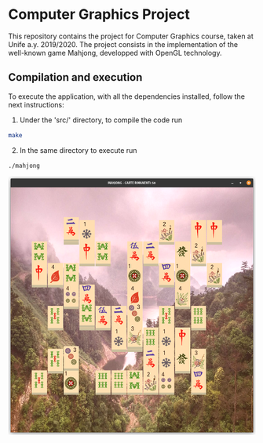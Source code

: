 # Computer Graphics Project

This repository contains the project for Computer Graphics course, taken at Unife a.y. 2019/2020. 
The project consists in the implementation of the well-known game Mahjong, developped with OpenGL technology.

## Compilation and execution

To execute the application, with all the dependencies installed, follow the next instructions:
1. Under the 'src/' directory, to compile the code run 
```sh
make
```
2. In the same directory to execute run 
```sh
./mahjong
``` 

![preview](img/mahjong.png) 
